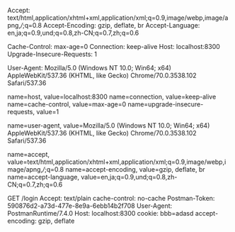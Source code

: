 Accept: text/html,application/xhtml+xml,application/xml;q=0.9,image/webp,image/apng,*/*;q=0.8
Accept-Encoding: gzip, deflate, br
Accept-Language: en,ja;q=0.9,und;q=0.8,zh-CN;q=0.7,zh;q=0.6

Cache-Control: max-age=0
Connection: keep-alive
Host: localhost:8300
Upgrade-Insecure-Requests: 1

User-Agent: Mozilla/5.0 (Windows NT 10.0; Win64; x64) AppleWebKit/537.36 (KHTML, like Gecko) Chrome/70.0.3538.102 Safari/537.36


name=host,	value=localhost:8300
name=connection,	value=keep-alive
name=cache-control,	value=max-age=0
name=upgrade-insecure-requests,	value=1

name=user-agent,	value=Mozilla/5.0 (Windows NT 10.0; Win64; x64) AppleWebKit/537.36 (KHTML, like Gecko) Chrome/70.0.3538.102 Safari/537.36

name=accept,	value=text/html,application/xhtml+xml,application/xml;q=0.9,image/webp,image/apng,*/*;q=0.8
name=accept-encoding,	value=gzip, deflate, br
name=accept-language,	value=en,ja;q=0.9,und;q=0.8,zh-CN;q=0.7,zh;q=0.6

GET /login
Accept: text/plain
cache-control: no-cache
Postman-Token: 590876d2-a73d-477e-8e9a-6ebb14b2f708
User-Agent: PostmanRuntime/7.4.0
Host: localhost:8300
cookie: bbb=adasd
accept-encoding: gzip, deflate